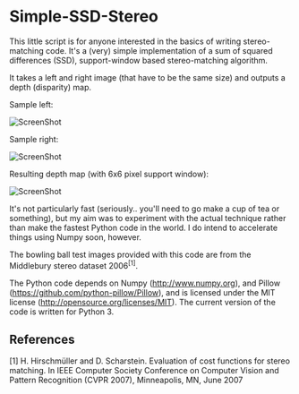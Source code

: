 Simple-SSD-Stereo
=================

This little script is for anyone interested in the basics of writing stereo-matching code. It's a (very) simple implementation of a sum of squared differences (SSD), support-window based stereo-matching algorithm.

It takes a left and right image (that have to be the same size) and outputs a depth (disparity) map.

Sample left:

![ScreenShot](https://raw.github.com/davechristian/Simple-SSD-Stereo/master/view0.png)

Sample right:

![ScreenShot](https://raw.github.com/davechristian/Simple-SSD-Stereo/master/view1.png)

Resulting depth map (with 6x6 pixel support window):

![ScreenShot](https://raw.github.com/davechristian/Simple-SSD-Stereo/master/depth.png)

It's not particularly fast (seriously.. you'll need to go make a cup of tea or something), but my aim was to experiment with the actual technique rather than make the fastest Python code in the world. I do intend to accelerate things using Numpy soon, however.

The bowling ball test images provided with this code are from the Middlebury stereo dataset 2006<sup>[1]</sup>.

The Python code depends on Numpy (http://www.numpy.org), and Pillow (https://github.com/python-pillow/Pillow), and is licensed under the MIT license (http://opensource.org/licenses/MIT). The current version of the code is written for Python 3.

References
----------
[1] H. Hirschmüller and D. Scharstein. Evaluation of cost functions for stereo matching.
In IEEE Computer Society Conference on Computer Vision and Pattern Recognition (CVPR 2007), Minneapolis, MN, June 2007
